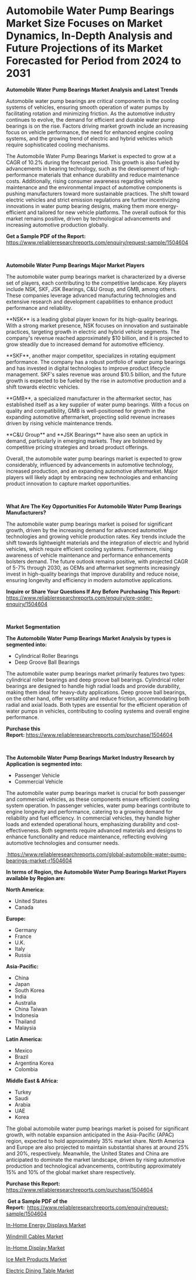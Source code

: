 <p><h1>Automobile Water Pump Bearings Market Size Focuses on Market Dynamics, In-Depth Analysis and Future Projections of its Market Forecasted for Period from 2024 to 2031</h1></p><p><strong>Automobile Water Pump Bearings Market Analysis and Latest Trends</strong></p>
<p><p>Automobile water pump bearings are critical components in the cooling systems of vehicles, ensuring smooth operation of water pumps by facilitating rotation and minimizing friction. As the automotive industry continues to evolve, the demand for efficient and durable water pump bearings is on the rise. Factors driving market growth include an increasing focus on vehicle performance, the need for enhanced engine cooling systems, and the growing trend of electric and hybrid vehicles which require sophisticated cooling mechanisms.</p><p>The Automobile Water Pump Bearings Market is expected to grow at a CAGR of 10.2% during the forecast period. This growth is also fueled by advancements in bearing technology, such as the development of high-performance materials that enhance durability and reduce maintenance costs. Additionally, rising consumer awareness regarding vehicle maintenance and the environmental impact of automotive components is pushing manufacturers toward more sustainable practices. The shift toward electric vehicles and strict emission regulations are further incentivizing innovations in water pump bearing designs, making them more energy-efficient and tailored for new vehicle platforms. The overall outlook for this market remains positive, driven by technological advancements and increasing automotive production globally.</p></p>
<p><strong>Get a Sample PDF of the Report:&nbsp;</strong> <a href="https://www.reliableresearchreports.com/enquiry/request-sample/1504604?utm_campaign=12&utm_medium=2&utm_source=Github&utm_content=ia&utm_term=27092024&utm_id=automobile-water-pump-bearings">https://www.reliableresearchreports.com/enquiry/request-sample/1504604</a></p>
<p>&nbsp;</p>
<p><strong>Automobile Water Pump Bearings Major Market Players</strong></p>
<p><p>The automobile water pump bearings market is characterized by a diverse set of players, each contributing to the competitive landscape. Key players include NSK, SKF, JSK Bearings, C&U Group, and GMB, among others. These companies leverage advanced manufacturing technologies and extensive research and development capabilities to enhance product performance and reliability.</p><p>**NSK** is a leading global player known for its high-quality bearings. With a strong market presence, NSK focuses on innovation and sustainable practices, targeting growth in electric and hybrid vehicle segments. The company's revenue reached approximately $10 billion, and it is projected to grow steadily due to increased demand for automotive efficiency.</p><p>**SKF**, another major competitor, specializes in rotating equipment performance. The company has a robust portfolio of water pump bearings and has invested in digital technologies to improve product lifecycle management. SKF's sales revenue was around $10.5 billion, and the future growth is expected to be fueled by the rise in automotive production and a shift towards electric vehicles.</p><p>**GMB**, a specialized manufacturer in the aftermarket sector, has established itself as a key supplier of water pump bearings. With a focus on quality and compatibility, GMB is well-positioned for growth in the expanding automotive aftermarket, projecting solid revenue increases driven by rising vehicle maintenance trends.</p><p>**C&U Group** and **JSK Bearings** have also seen an uptick in demand, particularly in emerging markets. They are bolstered by competitive pricing strategies and broad product offerings. </p><p>Overall, the automobile water pump bearings market is expected to grow considerably, influenced by advancements in automotive technology, increased production, and an expanding automotive aftermarket. Major players will likely adapt by embracing new technologies and enhancing product innovation to capture market opportunities.</p></p>
<p>&nbsp;</p>
<p><strong>What Are The Key Opportunities For Automobile Water Pump Bearings Manufacturers?</strong></p>
<p><p>The automobile water pump bearings market is poised for significant growth, driven by the increasing demand for advanced automotive technologies and growing vehicle production rates. Key trends include the shift towards lightweight materials and the integration of electric and hybrid vehicles, which require efficient cooling systems. Furthermore, rising awareness of vehicle maintenance and performance enhancements bolsters demand. The future outlook remains positive, with projected CAGR of 5-7% through 2030, as OEMs and aftermarket segments increasingly invest in high-quality bearings that improve durability and reduce noise, ensuring longevity and efficiency in modern automotive applications.</p></p>
<p><strong>Inquire or Share Your Questions If Any Before Purchasing This Report:</strong> <a href="https://www.reliableresearchreports.com/enquiry/pre-order-enquiry/1504604?utm_campaign=12&utm_medium=2&utm_source=Github&utm_content=ia&utm_term=27092024&utm_id=automobile-water-pump-bearings">https://www.reliableresearchreports.com/enquiry/pre-order-enquiry/1504604</a></p>
<p>&nbsp;</p>
<p><strong>Market Segmentation</strong></p>
<p><strong>The Automobile Water Pump Bearings Market Analysis by types is segmented into:</strong></p>
<p><ul><li>Cylindrical Roller Bearings</li><li>Deep Groove Ball Bearings</li></ul></p>
<p><p>The automobile water pump bearings market primarily features two types: cylindrical roller bearings and deep groove ball bearings. Cylindrical roller bearings are designed to handle high radial loads and provide durability, making them ideal for heavy-duty applications. Deep groove ball bearings, on the other hand, offer versatility and reduce friction, accommodating both radial and axial loads. Both types are essential for the efficient operation of water pumps in vehicles, contributing to cooling systems and overall engine performance.</p></p>
<p><strong>Purchase this Report:&nbsp;</strong><a href="https://www.reliableresearchreports.com/purchase/1504604?utm_campaign=12&utm_medium=2&utm_source=Github&utm_content=ia&utm_term=27092024&utm_id=automobile-water-pump-bearings">https://www.reliableresearchreports.com/purchase/1504604</a></p>
<p>&nbsp;</p>
<p><strong>The Automobile Water Pump Bearings Market Industry Research by Application is segmented into:</strong></p>
<p><ul><li>Passenger Vehicle</li><li>Commercial Vehicle</li></ul></p>
<p><p>The automobile water pump bearings market is crucial for both passenger and commercial vehicles, as these components ensure efficient cooling system operation. In passenger vehicles, water pump bearings contribute to engine longevity and performance, catering to a growing demand for reliability and fuel efficiency. In commercial vehicles, they handle higher loads and extended operational hours, emphasizing durability and cost-effectiveness. Both segments require advanced materials and designs to enhance functionality and reduce maintenance, reflecting evolving automotive technologies and consumer needs.</p></p>
<p><a href="https://www.reliableresearchreports.com/global-automobile-water-pump-bearings-market-r1504604?utm_campaign=12&utm_medium=2&utm_source=Github&utm_content=ia&utm_term=27092024&utm_id=automobile-water-pump-bearings">&nbsp;https://www.reliableresearchreports.com/global-automobile-water-pump-bearings-market-r1504604</a></p>
<p><strong>In terms of Region, the Automobile Water Pump Bearings Market Players available by Region are:</strong></p>
<p>
    <p> <strong> North America: </strong>
        <ul>
            <li>United States</li>
            <li>Canada</li>
        </ul>
        </p> 
    <p> <strong> Europe: </strong>
        <ul>
            <li>Germany</li>
            <li>France</li>
            <li>U.K.</li>
            <li>Italy</li>
            <li>Russia</li>
        </ul>
        </p> 
    <p> <strong> Asia-Pacific: </strong>
        <ul>
            <li>China</li>
            <li>Japan</li>
            <li>South Korea</li>
            <li>India</li>
            <li>Australia</li>
            <li>China Taiwan</li>
            <li>Indonesia</li>
            <li>Thailand</li>
            <li>Malaysia</li>
        </ul>
        </p> 
    <p> <strong> Latin America: </strong>
        <ul>
            <li>Mexico</li>
            <li>Brazil</li>
            <li>Argentina Korea</li>
            <li>Colombia</li>
        </ul>
        </p> 
    <p> <strong> Middle East & Africa: </strong>
        <ul>
            <li>Turkey</li>
            <li>Saudi</li>
            <li>Arabia</li>
            <li>UAE</li>
            <li>Korea</li>
        </ul>
    </p>
    </p>
<p><p>The global automobile water pump bearings market is poised for significant growth, with notable expansion anticipated in the Asia-Pacific (APAC) region, expected to hold approximately 35% market share. North America and Europe are also projected to maintain substantial shares at around 25% and 20%, respectively. Meanwhile, the United States and China are anticipated to dominate the market landscape, driven by rising automotive production and technological advancements, contributing approximately 15% and 10% of the global market share respectively.</p></p>
<p><strong>Purchase this Report: </strong><a href="https://www.reliableresearchreports.com/purchase/1504604?utm_campaign=12&utm_medium=2&utm_source=Github&utm_content=ia&utm_term=27092024&utm_id=automobile-water-pump-bearings">https://www.reliableresearchreports.com/purchase/1504604</a></p>
<p>&nbsp;<strong>Get a Sample PDF of the Report:&nbsp;&nbsp;</strong><a href="https://www.reliableresearchreports.com/enquiry/request-sample/1504604?utm_campaign=12&utm_medium=2&utm_source=Github&utm_content=ia&utm_term=27092024&utm_id=automobile-water-pump-bearings">https://www.reliableresearchreports.com/enquiry/request-sample/1504604</a></p>
<p><strong></strong></p>
<p><p><a href="https://github.com/GenaGaines34/Market-Research-Report-List-1/blob/main/in-home-energy-displays-market.md?utm_campaign=12&utm_medium=2&utm_source=Github&utm_content=ia&utm_term=27092024&utm_id=automobile-water-pump-bearings">In-Home Energy Displays Market</a></p><p><a href="https://issuu.com/reportprime-2/docs/windmill-cables-market-size-2030.pp_044679257f55b6?utm_campaign=12&utm_medium=2&utm_source=Github&utm_content=ia&utm_term=27092024&utm_id=automobile-water-pump-bearings">Windmill Cables Market</a></p><p><a href="https://github.com/AbbasMahmud554/Market-Research-Report-List-1/blob/main/in-home-display-market.md?utm_campaign=12&utm_medium=2&utm_source=Github&utm_content=ia&utm_term=27092024&utm_id=automobile-water-pump-bearings">In-Home Display Market</a></p><p><a href="https://issuu.com/reportprime-2/docs/ice-melt-products-market-size-2030._29316af7d3f050?utm_campaign=12&utm_medium=2&utm_source=Github&utm_content=ia&utm_term=27092024&utm_id=automobile-water-pump-bearings">Ice Melt Products Market</a></p><p><a href="https://www.linkedin.com/pulse/what-growth-drivers-electric-dining-table-market-comprehensive-3ie1f?utm_campaign=12&utm_medium=2&utm_source=Github&utm_content=ia&utm_term=27092024&utm_id=automobile-water-pump-bearings">Electric Dining Table Market</a></p></p>